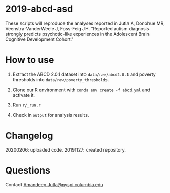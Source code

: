 # 2019-abcd-asd
These scripts will reproduce the analyses reported in Jutla A, Donohue MR, Veenstra-VanderWeele J, Foss-Feig JH. "Reported autism diagnosis strongly predicts psychotic-like experiences in the Adolescent Brain Cognitive Development Cohort."

# How to use

1. Extract the ABCD 2.0.1 dataset into `data/raw/abcd2.0.1` and poverty thresholds into `data/raw/poverty_thresholds.`

2. Clone our R environment with `conda env create -f abcd.yml` and activate it.

3. Run `r/_run.r`

4. Check in `output` for analysis results.

# Changelog
20200206: uploaded code.
20191127: created repository.

# Questions
Contact [Amandeep.Jutla@nyspi.columbia.edu](Amandeep.Jutla@nyspi.columbia.edu)

